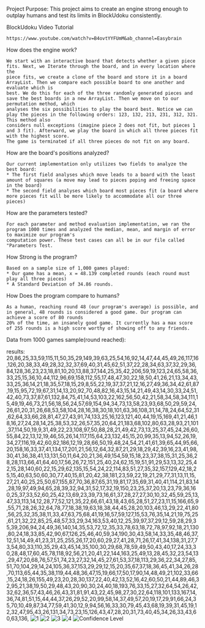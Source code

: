 Project Purpose: 
    This project aims to create an engine strong enough to outplay humans and test its limits in BlockUdoku consistently. 

BlockUdoku Video Tutorial

    https://www.youtube.com/watch?v=B4ovtYYFUmM&ab_channel=Easybrain
   
How does the engine work? 
   
    We start with an interactive board that detects whether a given piece fits. Next, we Iterate through the board, and in every location where the 
    piece fits, we create a clone of the board and store it in a board ArrayList. Then we compare each possible board to one another and evaluate which is 
    best. We do this for each of the three randomly generated pieces and save the best boards in a new ArrayList. Then we move on to our permutation method, which 
    analyses the six possibilities to play the board best. Notice we can play the pieces in the following orders: 123, 132, 213, 231, 312, 321. This method also 
    considers null exceptions (imagine piece 2 does not fit, but pieces 1 and 3 fit). Afterward, we play the board in which all three pieces fit with the highest score.
    The game is terminated if all three pieces do not fit on any board.  
    

How are the board's positions analyzed?  

    Our current implementation only utilizes two fields to analyze the best board:
    * The first field analyses which move leads to a board with the least amount of squares (a move may lead to pieces poping and freeing space in the board)
    * The second field analyses which board most pieces fit (a board where more pieces fit will be more likely to accommodate all our three pieces)
    
How are the parameters tested? 

    For each parameter and method evaluation implementation, we ran the program 1000 times and analyzed the median, mean, and margin of error to maximize our program's
    computation power. These test cases can all be in our file called "Parameters Test.
    
How Strong is the program? 
    
    Based on a sample size of 1,000 games played:
    * Our game has a mean, x = 48.139 completed rounds (each round must play all three pieces) 
    * A Standard Deviation of 34.86 rounds.

How Does the program compare to humans? 

    As a human, reaching round 48 (our program's average) is possible, and in general, 48 rounds is considered a good game. Our program can achieve a score of 80 rounds 
    20% of the time, an insanely good game. It currently has a max score of 255 rounds is a high score worthy of showing off to any friends. 
    
    
Data from 1000 games sample(round reached): 

results: 20,86,25,33,59,115,11,50,35,29,149,39,63,25,54,16,92,14,47,44,45,49,26,117,16,126,20,38,33,49,28,32,32,37,69,40,31,45,62,51,37,22,28,34,63,37,32,29,36,84,128,36,23,23,18,81,10,20,13,88,37,144,25,35,42,206,59,19,123,24,65,58,36,33,25,15,36,10,44,112,96,69,158,112,55,17,48,47,30,22,18,50,41,26,21,13,34,43,33,25,36,14,21,18,35,57,18,15,29,8,55,22,19,37,37,21,12,16,27,49,36,34,42,61,87,19,15,95,72,19,67,31,14,13,20,92,70,48,82,16,43,15,14,21,49,43,14,30,33,24,51,42,40,73,37,87,61,132,84,75,41,14,53,103,22,162,56,50,42,21,58,34,58,34,111,15,49,19,46,73,21,56,18,56,24,57,69,154,94,34,73,13,58,23,93,68,50,29,59,24,26,61,20,31,26,68,53,58,104,28,16,38,30,18,101,63,36,108,31,14,78,24,64,52,31,62,64,33,66,28,81,47,27,43,91,74,133,25,16,123,121,40,44,19,15,169,41,21,46,18,16,27,24,28,14,25,38,53,32,26,57,35,20,64,21,183,68,102,80,63,28,93,21,101,37,114,50,19,9,31,49,22,23,108,97,50,88,28,21,49,42,73,13,25,37,45,24,26,60,55,84,22,13,12,19,46,55,26,14,117,115,64,23,132,45,15,20,99,35,13,94,52,26,19,34,27,116,19,42,60,82,186,12,19,28,66,50,19,48,24,54,21,41,61,39,65,44,95,66,20,158,16,33,37,41,134,17,201,21,56,12,64,32,87,21,29,18,29,42,39,16,23,41,98,30,41,36,38,41,13,131,50,11,64,20,21,36,49,154,59,15,18,23,37,38,15,31,25,36,28,28,113,66,41,64,40,17,56,26,72,151,25,40,24,62,15,19,51,91,29,53,13,32,25,42,15,28,140,60,22,15,29,62,135,15,54,24,22,114,83,51,27,35,32,157,129,42,18,25,15,40,63,50,60,30,77,40,15,81,20,42,38,181,23,59,22,19,21,29,77,31,13,11,15,27,21,40,25,25,50,67,155,87,70,36,87,65,31,19,81,17,35,69,31,40,41,114,21,83,14,28,19,97,49,94,65,28,39,32,94,31,52,17,32,19,150,23,25,37,20,13,23,79,36,160,25,37,33,52,60,25,42,13,69,23,39,73,16,61,37,28,27,27,30,10,32,45,59,25,13,47,33,113,14,12,28,77,52,121,35,22,66,61,43,18,43,65,28,51,27,23,11,15,166,65,9,55,71,28,26,32,64,78,77,18,38,19,63,18,38,44,45,28,20,103,46,13,29,22,41,80,56,25,32,35,38,11,33,47,63,75,68,41,19,16,57,59,127,15,53,76,35,14,21,19,75,25,61,21,32,22,85,25,48,57,33,29,34,163,53,40,12,25,39,97,37,29,12,59,28,29,35,39,206,94,24,49,36,140,14,35,53,72,12,35,33,78,63,18,72,78,97,92,18,21,130,80,24,18,33,85,42,90,67,126,25,46,40,59,34,190,30,43,58,14,33,35,48,46,37,12,51,14,49,41,23,31,25,255,26,17,20,60,29,27,41,28,71,26,17,41,34,138,31,27,73,54,80,33,110,35,29,43,45,14,35,100,30,29,68,78,59,49,50,43,40,17,24,33,30,28,48,17,60,45,78,118,92,56,21,20,41,22,144,163,25,49,13,28,45,32,23,54,13,29,47,20,68,76,57,51,74,23,27,32,14,45,27,61,53,37,18,113,29,36,22,34,27,85,51,70,104,29,14,24,105,36,37,153,29,29,12,15,20,35,67,37,18,36,45,41,34,26,28,70,113,65,44,35,38,119,44,48,36,47,15,19,66,17,50,17,90,14,48,49,21,102,33,66,15,24,18,26,155,49,23,20,28,30,137,22,40,42,13,52,16,42,60,50,21,44,89,46,32,95,21,38,19,50,29,48,43,20,90,30,24,40,18,193,76,33,15,27,32,64,54,26,42,32,62,36,57,43,46,26,43,31,81,91,43,22,45,98,27,30,22,64,118,101,133,167,14,36,74,81,51,15,44,44,37,26,29,52,20,99,58,14,37,49,57,20,19,17,29,91,66,24,35,70,10,49,87,34,77,59,41,30,12,9,94,56,16,33,30,79,45,43,68,19,39,31,45,19,12,32,47,95,43,26,131,34,73,23,15,126,43,47,28,20,31,73,40,45,34,26,33,43,60,63,136,
![1](https://user-images.githubusercontent.com/114194732/236049276-7fa2a3c2-555e-4d32-ad57-70782a76b51f.png)
![2](https://user-images.githubusercontent.com/114194732/236049279-582cc29e-9ef6-4a24-bdad-46473c4f9294.png)
![3](https://user-images.githubusercontent.com/114194732/236049281-76f49cef-145a-400c-b349-92f20ad5882c.png)
![4](https://user-images.githubusercontent.com/114194732/236049299-b5f4b798-197e-451c-92ee-d7318e24aa00.png)
![Confidence Level](https://user-images.githubusercontent.com/114194732/236049502-7e63ac0e-6906-4c2c-9bf3-927d17d09d1f.png)


    
    
